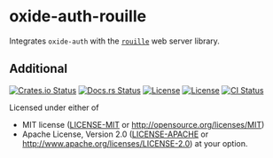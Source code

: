 # oxide-auth-rouille

Integrates `oxide-auth` with the [`rouille`] web server library.

## Additional

[![Crates.io Status](https://img.shields.io/crates/v/oxide-auth-rouille.svg)](https://crates.io/crates/oxide-auth-rouille)
[![Docs.rs Status](https://docs.rs/oxide-auth-rouille/badge.svg)](https://docs.rs/oxide-auth-rouille/)
[![License](https://img.shields.io/badge/license-MIT-blue.svg)](https://raw.githubusercontent.com/HeroicKatora/oxide-auth/dev-v0.4.0/docs/LICENSE-MIT)
[![License](https://img.shields.io/badge/license-Apache-blue.svg)](https://raw.githubusercontent.com/HeroicKatora/oxide-auth/dev-v0.4.0/docs/LICENSE-APACHE)
[![CI Status](https://api.cirrus-ci.com/github/HeroicKatora/oxide-auth.svg)](https://cirrus-ci.com/github/HeroicKatora/oxide-auth)

Licensed under either of
 * MIT license ([LICENSE-MIT] or http://opensource.org/licenses/MIT)
 * Apache License, Version 2.0 ([LICENSE-APACHE] or http://www.apache.org/licenses/LICENSE-2.0)
at your option.

[`rouille`]: https://crates.io/crates/rouille
[LICENSE-MIT]: docs/LICENSE-MIT
[LICENSE-APACHE]: docs/LICENSE-APACHE
